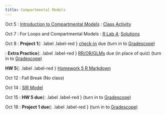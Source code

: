 ```yaml
---
title: Compartmental Models
---
```


Oct 5
: [Introduction to Compartmental Models](https://github.com/marievozanne/STAT244NF_class/blob/main/Compartmental_Models/6_Lec_Compartmental.pdf)
  : [Class Activity](https://github.com/marievozanne/STAT244NF_class/blob/main/Compartmental_Models/6_CA_Compartmental.pdf)

Oct 7
: For Loops and Compartmental Models
  : [R Lab 4](https://github.com/mhc-stat-244nf-f2021/Lab_4);
[Solutions](https://github.com/mhc-stat-244nf-f2021/Lab_4_solutions)

Oct 8
: **Project 1**{: .label .label-red } [check-in](https://github.com/mhc-stat-244nf-f2021/Project_1_checkin/blob/main/Project_1_checkin.pdf) due (turn in to [Gradescope](https://gradescope.com))

: **Extra Practice**{: .label .label-red } [RR/OR/GLMs](https://github.com/mhc-stat-244nf-f2021/Extra_OR_RR_glms) due (in place of quiz) (turn in to [Gradescope](https://gradescope.com))

**HW 5**{: .label .label-red } [Homework 5 R Markdown](https://github.com/mhc-stat-244nf-f2021/Homework_5)

Oct 12
: Fall Break (No class)

Oct 14
: [SIR Model](#)

Oct 15
: **HW 5 due**{: .label .label-red } (turn in to [Gradescope](https://gradescope.com))

Oct 18
: **Project 1 due**{: .label .label-red } (turn in to [Gradescope](https://gradescope.com))




